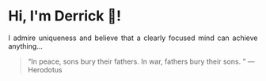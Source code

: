 # Hi, I'm Derrick 👋!
<p align="justify">I admire uniqueness and believe that a clearly focused mind can achieve anything...</p> 
<!-- #quote-start -->
<blockquote>&ldquo;In peace, sons bury their fathers. In war, fathers bury their sons. &rdquo; &mdash; <footer>Herodotus</footer></blockquote>
<!-- #quote-end -->
